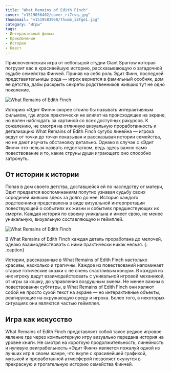 ```yaml
---
title: "What Remains of Edith Finch"
cover: "v1519056402/cover_ri7rsq.jpg"
thumbnail: "v1519583960/thumb_i8fge1.jpg"
category: "Игры"
tags:
- Интерактивный фильм
- Приключение
- История
- Квест
---
```


Приключенческая игра от небольшой студии Giant Sparrow которая погрузит вас в красивейшую историю, рассказывающую о загадочной судьбе семейства Финчей. Приняв на себя роль Эдит Финч, последней представительницы рода — игрок вернется в фамильный особняк, дом ее детства, дабы раскрыть секреты родственников живших тут не одно поколение.

![What Remains of Edith Finch][image-1]

Историю «Эдит Финч» скорее стоило бы называть интерактивным фильмом, где игрок практически не влияет на происходящее на экране, но волен наблюдать за картиной со всех доступных ракурсов. К сожалению, не смотря на отличную визуальную проработанность и детализацию What Remains of Edith Finch сугубо линейна — игрока ведут от точки до точки показывая и рассказывая истории семейства, но не дают изучать обстановку детально. Однако в случае с «Эдит Финч» это нельзя назвать недостатком, ведь здесь важно само повествование и то, какие струны души играющего оно способно затронуть.

<!-- more -->

## От истории к истории

Попав в дом своего детства, доставшейся ей по наследству от матери, Эдит предается воспоминаниям попутно узнавая судьбу своих сородичей живших здесь за долго до нее. История каждого родственника представлена в виде визуальной интерпретации повествующей о событиях их жизни и событиях предшествующих их смерти. Каждая история по своему уникальна и имеет свою, не менее уникальную, визуальную составляющую и геймплей.

![What Remains of Edith Finch][image-2]

В What Remains of Edith Finch каждая деталь проработана до мелочей, однако взаимодействовать с ними практически никак нельзя.
{: .caption}

Истории, рассказанные в What Remains of Edith Finch настолько красивы, насколько и трагичны. Каждое из повествований напоминает старые готические сказки с не очень счастливым концом. В каждой из них игроку дадут взаимодействовать с уникальной игровой механикой, от игры за кошку, до управления воздушным змеем. Не менее важны в повествовании субтитры, в What Remains of Edith Finch они являют собой не просто сухой текст на экране — но интерактивные объекты, реагирующие на окружающую среду и игрока. Более того, в некоторых ситуациях они являются частью геймплея.

## Игра как искусство

What Remains of Edith Finch представляет собой такое редкое игровое явление где через компьютерную игру визуально передана история на уровне книги. Не смотря на короткую продолжительность, линейность и нулевую реиграбельность «Эдит Финч» является пожалуй одной из лучших игр в своем жанре, что вкупе с красивейшей графикой, музыкой и проработанной атмосферой позволяет окунутся в прекрасную и трогательную историю семейства Финчей.

[image-1]:  https://res.cloudinary.com/milkleaks/image/upload/v1519056403/01_ch3goq.jpg
[image-2]:  https://res.cloudinary.com/milkleaks/image/upload/v1519056403/02_d1hcco.jpg